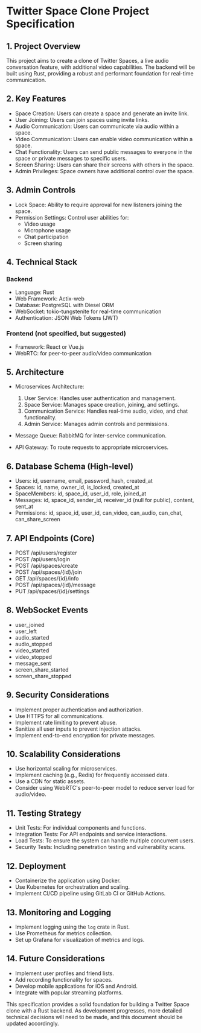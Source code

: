 # Twitter Space Clone Project Specification

## 1. Project Overview

This project aims to create a clone of Twitter Spaces, a live audio conversation feature, with additional video capabilities. The backend will be built using Rust, providing a robust and performant foundation for real-time communication.

## 2. Key Features

- Space Creation: Users can create a space and generate an invite link.
- User Joining: Users can join spaces using invite links.
- Audio Communication: Users can communicate via audio within a space.
- Video Communication: Users can enable video communication within a space.
- Chat Functionality: Users can send public messages to everyone in the space or private messages to specific users.
- Screen Sharing: Users can share their screens with others in the space.
- Admin Privileges: Space owners have additional control over the space.

## 3. Admin Controls

- Lock Space: Ability to require approval for new listeners joining the space.
- Permission Settings: Control user abilities for:
  - Video usage
  - Microphone usage
  - Chat participation
  - Screen sharing

## 4. Technical Stack

### Backend
- Language: Rust
- Web Framework: Actix-web
- Database: PostgreSQL with Diesel ORM
- WebSocket: tokio-tungstenite for real-time communication
- Authentication: JSON Web Tokens (JWT)

### Frontend (not specified, but suggested)
- Framework: React or Vue.js
- WebRTC: for peer-to-peer audio/video communication

## 5. Architecture

- Microservices Architecture:
  1. User Service: Handles user authentication and management.
  2. Space Service: Manages space creation, joining, and settings.
  3. Communication Service: Handles real-time audio, video, and chat functionality.
  4. Admin Service: Manages admin controls and permissions.

- Message Queue: RabbitMQ for inter-service communication.
- API Gateway: To route requests to appropriate microservices.

## 6. Database Schema (High-level)

- Users: id, username, email, password_hash, created_at
- Spaces: id, name, owner_id, is_locked, created_at
- SpaceMembers: id, space_id, user_id, role, joined_at
- Messages: id, space_id, sender_id, receiver_id (null for public), content, sent_at
- Permissions: id, space_id, user_id, can_video, can_audio, can_chat, can_share_screen

## 7. API Endpoints (Core)

- POST /api/users/register
- POST /api/users/login
- POST /api/spaces/create
- POST /api/spaces/{id}/join
- GET /api/spaces/{id}/info
- POST /api/spaces/{id}/message
- PUT /api/spaces/{id}/settings

## 8. WebSocket Events

- user_joined
- user_left
- audio_started
- audio_stopped
- video_started
- video_stopped
- message_sent
- screen_share_started
- screen_share_stopped

## 9. Security Considerations

- Implement proper authentication and authorization.
- Use HTTPS for all communications.
- Implement rate limiting to prevent abuse.
- Sanitize all user inputs to prevent injection attacks.
- Implement end-to-end encryption for private messages.

## 10. Scalability Considerations

- Use horizontal scaling for microservices.
- Implement caching (e.g., Redis) for frequently accessed data.
- Use a CDN for static assets.
- Consider using WebRTC's peer-to-peer model to reduce server load for audio/video.

## 11. Testing Strategy

- Unit Tests: For individual components and functions.
- Integration Tests: For API endpoints and service interactions.
- Load Tests: To ensure the system can handle multiple concurrent users.
- Security Tests: Including penetration testing and vulnerability scans.

## 12. Deployment

- Containerize the application using Docker.
- Use Kubernetes for orchestration and scaling.
- Implement CI/CD pipeline using GitLab CI or GitHub Actions.

## 13. Monitoring and Logging

- Implement logging using the `log` crate in Rust.
- Use Prometheus for metrics collection.
- Set up Grafana for visualization of metrics and logs.

## 14. Future Considerations

- Implement user profiles and friend lists.
- Add recording functionality for spaces.
- Develop mobile applications for iOS and Android.
- Integrate with popular streaming platforms.

This specification provides a solid foundation for building a Twitter Space clone with a Rust backend. As development progresses, more detailed technical decisions will need to be made, and this document should be updated accordingly.
